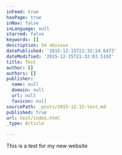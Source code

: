 ```yaml
---
inFeed: true
hasPage: true
inNav: false
inLanguage: null
starred: false
keywords: []
description: So obvious
datePublished: '2015-12-15T21:32:24.647Z'
dateModified: '2015-12-15T21:32:03.519Z'
title: Test
author: []
authors: []
publisher:
  name: null
  domain: null
  url: null
  favicon: null
sourcePath: _posts/2015-12-15-test.md
published: true
url: test/index.html
_type: Article

---
```

This is a test for my new website